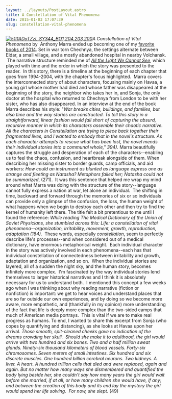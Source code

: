 ```yaml
---
layout: ../layouts/PostLayout.astro
title: A Constellation of Vital Phenomena
date: 2015-01-03 17:07:39
slug: constellation-vital-phenomena
---
```


_[![51l1ADoTZzL._SY344_BO1,204,203,200_](http://akindoflibrary.com/wp-content/uploads/2015/01/51l1ADoTZzL._SY344_BO1204203200_-201x300.jpg)](http://akindoflibrary.com/wp-content/uploads/2015/01/51l1ADoTZzL._SY344_BO1204203200_.jpg)A Constellation of Vital Phenomena_ by  Anthony Marra ended up becoming one of my [favorite books of 2014](http://akindoflibrary.com/year-review-2014/). Set in war torn Chechnya, the settings alternate between Eldar, a small village, and a mostly abandoned hospital in nearby Volchansk.  The narrative structure reminded me of [_All the Light We Cannot See_](http://akindoflibrary.com/fascinated/), which played with time and the order in which the story was presented to the reader.  In this story, there is a timeline at the beginning of each chapter that goes from 1994-2004, with the chapter's focus highlighted.  Marra covers the interconnected story of about characters, focusing mainly on Havaa, a young girl whose mother had died and whose father was disappeared at the beginning of the story, the neighbor who takes her in, and Sonja, the only doctor at the hospital who returned to Chechnya from London to be with her sister, who has also disappeared. In an interview at the end of the book Marra describes his style: "_War breaks cities, buildings, and families, but also time and the way stories are constructed. To tell this story in a straightforward, linear fashion would fall short of capturing the absurd, recursive manner in which its characters assemble their chaotic narrative. All the characters in Constellation are trying to piece back together their fragmented lives, and I wanted to embody that in the novel's structure. As each character attempts to rescue what has been lost, the novel mends their individual stories into a communal whole," 394)._ Marra beautifully captures the struggle and desperation of each of the characters--enabling us to feel the chaos, confusion, and heartbreak alongside of them. When describing her missing sister to border guards, camp officials, and aid workers: _How could an instrument as blunted as language express one as strange and fleeting as Natasha? Metaphors failed her; Natasha could not be summarized_, (271).  It was this sentence that helped me wrap my mind around what Marra was doing with the structure of the story--language cannot fully express a nation at war, let alone an individual.  The shifting in time, backward and forward through the memories of six or so individuals can provide only a glimpse of the confusion, the loss, the human weight of what happens when we begin to destroy each other and then try to find the kernel of humanity left there. The title felt a bit pretentious to me until I found the reference: _While reading _The Medical Dictionary of the Union of Soviet Physicians_, she stumbled across this: _Life: a constellation of vital phenomena--organization, irritability, movement, growth, reproduction, adaptation (184).__  These words, especially _constellation_, seem to perfectly describe life's processes--and when considered out of a medical dictionary, have enormous metaphorical weight.  Each individual character in the story was actively involved in each phenomena--each has that individual constellation of connectedness between irritability and growth, adaptation and organization, and so on.  When the individual stories are layered, all of a sudden the night sky, and the human story, becomes infinitely more complex.  I'm fascinated by the way individual stories lend themselves to larger historical narratives and I think it is absolutely necessary for us to understand both.  I mentioned this concept a few weeks ago when I was thinking about why reading narrative (fiction or nonfiction) is important: we get to hear voices and understand places that are so far outside our own experiences, and by doing so we become more aware, more empathetic, and (thankfully in my opinion) more understanding of the fact that life is deeply more complex than the two-sided camps that much of American media portrays.  This is vital if we are to make real progress as humans. To end, I wanted to share this excerpt from Sonja (who copes by quantifying and distancing), as she looks at Havaa upon her arrival. _Those smooth, spit-cleaned cheeks gave no indication of the dreams crowding her skull.  Should she make it to adulthood, the girl would arrive with two hundred and six bones. Two and a half million sweat glands. Ninety-six thousand kilometers of blood vessels. Forty-six chromosomes. Seven meters of small intestines. Six hundred and six discrete muscles. One hundred billion cerebral neurons. Two kidneys. A liver. A heart. A hundred trillion cells that died and were replaced, again and again. But no matter how many ways she dismembered and quantified the body lying beside her, she couldn't say how many years the girl would wait before she married, if at all, or how many children she would have, if any; and between the creation of this body and its end lay the mystery the girl would spend her life solving.  For now, she slept._ (49)
